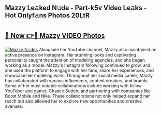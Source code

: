 ## Mazzy Le𝚊ked N𝚞de - Part-k5v Video Le𝚊ks - Hot Onlyf𝚊ns Photos 20LtR

# <h2><a href="http://ab38928.deff.icu/?id=Mazzy">🔗 New 👉🔴 Mazzy VIDEO Photos</a></h2>

[![Mazzy N𝚞des](https://i.imgur.com/rIISA9y.gif)](http://ab38928.deff.icu/?id=Mazzy)
Alongside her YouTube channel, Mazzy also maintained an active presence on Instagram. Her stunning looks and captivating personality caught the attention of modeling agencies, and she began working as a model. Mazzy's Instagram following continued to grow, and she used the platform to engage with her fans, share her experiences, and showcase her modeling work. Throughout her social media career, Mazzy has collaborated with various influencers, content creators, and brands. Some of her most notable collaborations include working with fellow YouTuber and gamer, Chance Sutton, and partnering with companies like Boost Mobile and Nike. These collaborations not only helped expand her reach but also allowed her to explore new opportunities and creative avenues.
